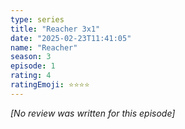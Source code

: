 ```yaml
---
type: series
title: "Reacher 3x1"
date: "2025-02-23T11:41:05"
name: "Reacher"
season: 3
episode: 1
rating: 4
ratingEmoji: ⭐️⭐️⭐️⭐️
---
```


*[No review was written for this episode]*
